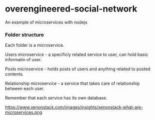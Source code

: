 # overengineered-social-network
An example of microservices with nodejs

### Folder structure
Each folder is a microservice.

Users microservice - a specificly related service to user, can hold basic informatin of user.

Posts microservice - holds posts of users and anything related to posted contents.

Relationship microservice - a service that takes care of relationship between each user.

Remember that each service has its own database.

https://www.xenonstack.com/images/insights/xenonstack-what-are-microservices.png
